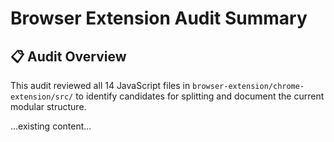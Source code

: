 # Browser Extension Audit Summary

## 📋 Audit Overview

This audit reviewed all 14 JavaScript files in `browser-extension/chrome-extension/src/` to identify candidates for splitting and document the current modular structure.

...existing content...

